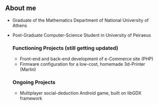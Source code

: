 ## About me

- Graduate of the Mathematics Department of National University of Athens
- Post-Graduate Computer-Science Student in University of Peiraeus

  ### Functioning Projects (still getting updated)
  
  - Front-end and back-end development of e-Commerce site (PHP)
  - Firmware configuration for a low-cost, homemade 3d-Printer (Marlin)

  ### Ongoing Projects
  
  - Multiplayer social-deduction Android game, built on libGDX framework
  
<!---
lonerae/lonerae is a ✨ special ✨ repository because its `README.md` (this file) appears on your GitHub profile.
You can click the Preview link to take a look at your changes.
--->
